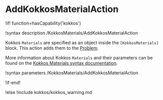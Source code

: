# AddKokkosMaterialAction

!if! function=hasCapability('kokkos')

!syntax description /KokkosMaterials/AddKokkosMaterialAction

Kokkos `Materials` are specified as an object inside the `[KokkosMaterials]` block. This action adds them to the [Problem](syntax/Problem/index.md).

More information about Kokkos `Materials` and their parameters can be found on the [Kokkos Materials syntax documentation](syntax/KokkosMaterials/index.md).

!syntax parameters /KokkosMaterials/AddKokkosMaterialAction

!if-end!

!else
!include kokkos/kokkos_warning.md
